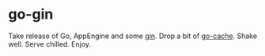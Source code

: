 # go-gin

Take release of Go, AppEngine and some [gin](https://github.com/gin-gonic/gin). Drop a bit of [go-cache](https://github.com/patrickmn/go-cache). Shake well. Serve chilled. Enjoy.
